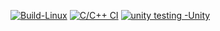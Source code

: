 
[![Build-Linux](https://github.com/priyanu15/M1_TaxCalculator_Util/actions/workflows/Build-Linux.yml/badge.svg)](https://github.com/priyanu15/M1_TaxCalculator_Util/actions/workflows/Build-Linux.yml)
[![C/C++ CI](https://github.com/priyanu15/M1_TaxCalculator_Util/actions/workflows/c-cpp.yml/badge.svg)](https://github.com/priyanu15/M1_TaxCalculator_Util/actions/workflows/c-cpp.yml)
[![unity testing -Unity](https://github.com/priyanu15/M1_TaxCalculator_Util/actions/workflows/unity.yml/badge.svg)](https://github.com/priyanu15/M1_TaxCalculator_Util/actions/workflows/unity.yml)
